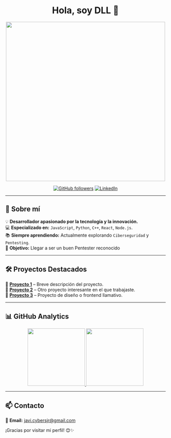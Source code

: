 <div align="center">
  <h1>Hola, soy DLL 👋</h1>
  <img src="https://images.pexels.com/photos/1089438/pexels-photo-1089438.jpeg?auto=compress&cs=tinysrgb&w=800" width="500px">
  
  [![GitHub followers](https://img.shields.io/github/followers/DDL00P?style=social)](https://github.com/DDL00P)
  [![LinkedIn](https://img.shields.io/badge/LinkedIn-Profile-blue?style=flat&logo=linkedin)](https://linkedin.com/in/TU-PERFIL)
</div>

---

## 🚀 Sobre mí  

💡 **Desarrollador apasionado por la tecnología y la innovación.**  
💻 **Especializado en:** `JavaScript`, `Python`, `C++`, `React`, `Node.js`.  
📚 **Siempre aprendiendo:** Actualmente explorando `Ciberseguridad` y `Pentesting`.  
🎯 **Objetivo:** Llegar a ser un buen Pentester reconocido  

---

## 🛠️ Proyectos Destacados  

🌟 **[Proyecto 1](https://github.com/DDL00P/Machine-Ports)** – Breve descripción del proyecto.  
🚀 **[Proyecto 2](https://github.com/DDL00P/Ports-scan)** – Otro proyecto interesante en el que trabajaste.  
🎨 **[Proyecto 3](https://github.com/DDL00P/proyecto3)** – Proyecto de diseño o frontend llamativo.  

---

## 📊 GitHub Analytics  

<p align="center">
  <a href="https://github.com/DDL00P">
    <img height="180em" src="https://github-readme-stats.vercel.app/api?username=DDL00P&show_icons=true&theme=algolia&include_all_commits=true&count_private=true"/>
    <img height="180em" src="https://github-readme-stats.vercel.app/api/top-langs/?username=DDL00P&layout=compact&langs_count=8&theme=algolia"/>
  </a>
</p>

---

## 📫 Contacto  
📩 **Email:** [javi.cybersjr@gmail.com](mailto:javi.cybersjr@gmail.com)    

¡Gracias por visitar mi perfil! 😊✨  

